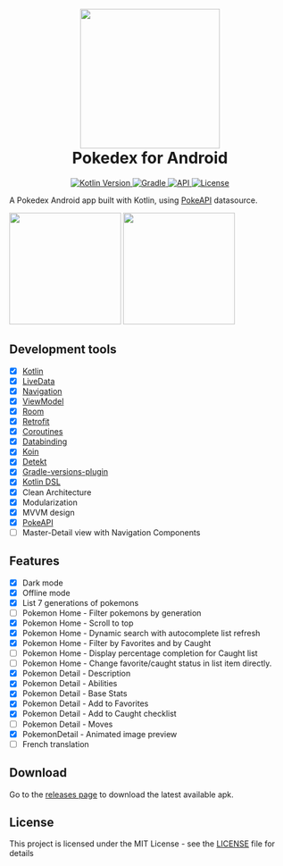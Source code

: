<h1 align="center">
<br>
    <img src="https://user-images.githubusercontent.com/9741252/81717987-83b84000-947b-11ea-9ac9-5ad1d59adf7a.png" width="250" />
 </br>
Pokedex for Android
 </h1>

<p align="center">
  <a href="https://blog.jetbrains.com/kotlin/2020/03/kotlin-1-3-70-released/">
    <img src="https://img.shields.io/badge/kotlin-1.3.71-blue" alt="Kotlin Version">
  </a>
  <a href="https://docs.gradle.org/6.3/release-notes.html">
    <img src="https://img.shields.io/badge/gradle-6.3-blue" alt="Gradle">
  </a>
  <a href="https://android-arsenal.com/api?level=23">
    <img src="https://img.shields.io/badge/API-23%2B-blue" alt="API">
  </a>
  <a href="https://github.com/hivian/Android-Kotlin-Pokedex/edit/master/LICENSE.md">
    <img src="https://img.shields.io/badge/License-MIT-lightgrey" alt="License">
  </a>
</p>

A Pokedex Android app built with Kotlin, using [PokeAPI](https://pokeapi.co/) datasource.

<p align="left">
  <img src="https://user-images.githubusercontent.com/9741252/80282910-5b5ae280-8714-11ea-9448-8bbfe7bc0435.png" width="200" />
  <img src="https://user-images.githubusercontent.com/9741252/80282918-6ada2b80-8714-11ea-8bdb-72964fafcf2e.png" width="200" /> 
</p>

## Development tools

- [x] [Kotlin](https://kotlinlang.org/)
- [x] [LiveData](https://developer.android.com/topic/libraries/architecture/livedata)
- [x] [Navigation](https://developer.android.com/topic/libraries/architecture/navigation)
- [x] [ViewModel](https://developer.android.com/topic/libraries/architecture/viewmodel)
- [x] [Room](https://developer.android.com/topic/libraries/architecture/room)
- [x] [Retrofit](https://square.github.io/retrofit/)
- [x] [Coroutines](https://developer.android.com/topic/libraries/architecture/coroutines)
- [x] [Databinding](https://developer.android.com/topic/libraries/data-binding)
- [x] [Koin](https://insert-koin.io/)
- [x] [Detekt](https://github.com/arturbosch/detekt)
- [x] [Gradle-versions-plugin](https://github.com/ben-manes/gradle-versions-plugin)
- [x] [Kotlin DSL](https://docs.gradle.org/current/userguide/kotlin_dsl.html)
- [x] Clean Architecture
- [x] Modularization
- [x] MVVM design
- [x] [PokeAPI](https://pokeapi.co/)
- [ ] Master-Detail view with Navigation Components

## Features

- [x] Dark mode
- [x] Offline mode
- [x] List 7 generations of pokemons
- [ ] Pokemon Home - Filter pokemons by generation
- [x] Pokemon Home - Scroll to top
- [x] Pokemon Home - Dynamic search with autocomplete list refresh
- [x] Pokemon Home - Filter by Favorites and by Caught
- [ ] Pokemon Home - Display percentage completion for Caught list
- [ ] Pokemon Home - Change favorite/caught status in list item directly.
- [x] Pokemon Detail - Description
- [x] Pokemon Detail - Abilities
- [x] Pokemon Detail - Base Stats
- [x] Pokemon Detail - Add to Favorites
- [x] Pokemon Detail - Add to Caught checklist
- [ ] Pokemon Detail - Moves
- [x] PokemonDetail - Animated image preview
- [ ] French translation

## Download

Go to the [releases page](https://github.com/hivian/Android-Kotlin-Pokedex/releases) to download the latest available apk.

## License

This project is licensed under the MIT License - see the [LICENSE](LICENSE.md) file for details
